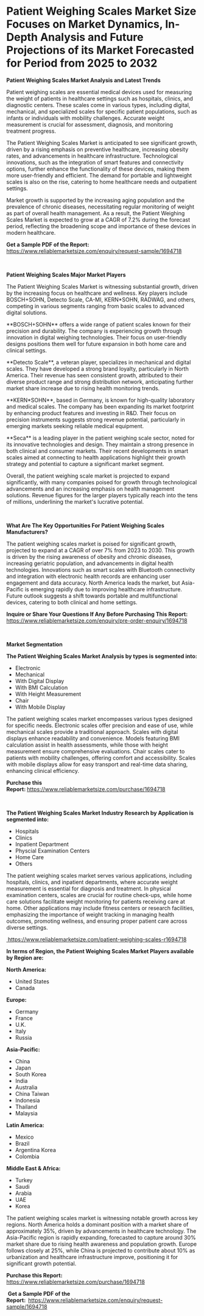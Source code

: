 <p><h1>Patient Weighing Scales Market Size Focuses on Market Dynamics, In-Depth Analysis and Future Projections of its Market Forecasted for Period from 2025 to 2032</h1></p><p><strong>Patient Weighing Scales Market Analysis and Latest Trends</strong></p>
<p><p>Patient weighing scales are essential medical devices used for measuring the weight of patients in healthcare settings such as hospitals, clinics, and diagnostic centers. These scales come in various types, including digital, mechanical, and specialized scales for specific patient populations, such as infants or individuals with mobility challenges. Accurate weight measurement is crucial for assessment, diagnosis, and monitoring treatment progress.</p><p>The Patient Weighing Scales Market is anticipated to see significant growth, driven by a rising emphasis on preventive healthcare, increasing obesity rates, and advancements in healthcare infrastructure. Technological innovations, such as the integration of smart features and connectivity options, further enhance the functionality of these devices, making them more user-friendly and efficient. The demand for portable and lightweight scales is also on the rise, catering to home healthcare needs and outpatient settings.</p><p>Market growth is supported by the increasing aging population and the prevalence of chronic diseases, necessitating regular monitoring of weight as part of overall health management. As a result, the Patient Weighing Scales Market is expected to grow at a CAGR of 7.2% during the forecast period, reflecting the broadening scope and importance of these devices in modern healthcare.</p></p>
<p><strong>Get a Sample PDF of the Report:&nbsp;</strong> <a href="https://www.reliablemarketsize.com/enquiry/request-sample/1694718?utm_campaign=3516&utm_medium=2&utm_source=Github&utm_content=ia&utm_term=13042025&utm_id=patient-weighing-scales">https://www.reliablemarketsize.com/enquiry/request-sample/1694718</a></p>
<p>&nbsp;</p>
<p><strong>Patient Weighing Scales Major Market Players</strong></p>
<p><p>The Patient Weighing Scales Market is witnessing substantial growth, driven by the increasing focus on healthcare and wellness. Key players include BOSCH+SOHN, Detecto Scale, CA-MI, KERN*SOHN, RADWAG, and others, competing in various segments ranging from basic scales to advanced digital solutions.</p><p>**BOSCH+SOHN** offers a wide range of patient scales known for their precision and durability. The company is experiencing growth through innovation in digital weighing technologies. Their focus on user-friendly designs positions them well for future expansion in both home care and clinical settings.</p><p>**Detecto Scale**, a veteran player, specializes in mechanical and digital scales. They have developed a strong brand loyalty, particularly in North America. Their revenue has seen consistent growth, attributed to their diverse product range and strong distribution network, anticipating further market share increase due to rising health monitoring trends.</p><p>**KERN*SOHN**, based in Germany, is known for high-quality laboratory and medical scales. The company has been expanding its market footprint by enhancing product features and investing in R&D. Their focus on precision instruments suggests strong revenue potential, particularly in emerging markets seeking reliable medical equipment.</p><p>**Seca** is a leading player in the patient weighing scale sector, noted for its innovative technologies and design. They maintain a strong presence in both clinical and consumer markets. Their recent developments in smart scales aimed at connecting to health applications highlight their growth strategy and potential to capture a significant market segment.</p><p>Overall, the patient weighing scale market is projected to expand significantly, with many companies poised for growth through technological advancements and an increasing emphasis on health management solutions. Revenue figures for the larger players typically reach into the tens of millions, underlining the market's lucrative potential.</p></p>
<p>&nbsp;</p>
<p><strong>What Are The Key Opportunities For Patient Weighing Scales Manufacturers?</strong></p>
<p><p>The patient weighing scales market is poised for significant growth, projected to expand at a CAGR of over 7% from 2023 to 2030. This growth is driven by the rising awareness of obesity and chronic diseases, increasing geriatric population, and advancements in digital health technologies. Innovations such as smart scales with Bluetooth connectivity and integration with electronic health records are enhancing user engagement and data accuracy. North America leads the market, but Asia-Pacific is emerging rapidly due to improving healthcare infrastructure. Future outlook suggests a shift towards portable and multifunctional devices, catering to both clinical and home settings.</p></p>
<p><strong>Inquire or Share Your Questions If Any Before Purchasing This Report:</strong> <a href="https://www.reliablemarketsize.com/enquiry/pre-order-enquiry/1694718?utm_campaign=3516&utm_medium=2&utm_source=Github&utm_content=ia&utm_term=13042025&utm_id=patient-weighing-scales">https://www.reliablemarketsize.com/enquiry/pre-order-enquiry/1694718</a></p>
<p>&nbsp;</p>
<p><strong>Market Segmentation</strong></p>
<p><strong>The Patient Weighing Scales Market Analysis by types is segmented into:</strong></p>
<p><ul><li>Electronic</li><li>Mechanical</li><li>With Digital Display</li><li>With BMI Calculation</li><li>With Height Measurement</li><li>Chair</li><li>With Mobile Display</li></ul></p>
<p><p>The patient weighing scales market encompasses various types designed for specific needs. Electronic scales offer precision and ease of use, while mechanical scales provide a traditional approach. Scales with digital displays enhance readability and convenience. Models featuring BMI calculation assist in health assessments, while those with height measurement ensure comprehensive evaluations. Chair scales cater to patients with mobility challenges, offering comfort and accessibility. Scales with mobile displays allow for easy transport and real-time data sharing, enhancing clinical efficiency.</p></p>
<p><strong>Purchase this Report:&nbsp;</strong><a href="https://www.reliablemarketsize.com/purchase/1694718?utm_campaign=3516&utm_medium=2&utm_source=Github&utm_content=ia&utm_term=13042025&utm_id=patient-weighing-scales">https://www.reliablemarketsize.com/purchase/1694718</a></p>
<p>&nbsp;</p>
<p><strong>The Patient Weighing Scales Market Industry Research by Application is segmented into:</strong></p>
<p><ul><li>Hospitals</li><li>Clinics</li><li>Inpatient Department</li><li>Physcial Examination Centers</li><li>Home Care</li><li>Others</li></ul></p>
<p><p>The patient weighing scales market serves various applications, including hospitals, clinics, and inpatient departments, where accurate weight measurement is essential for diagnosis and treatment. In physical examination centers, scales are crucial for routine check-ups, while home care solutions facilitate weight monitoring for patients receiving care at home. Other applications may include fitness centers or research facilities, emphasizing the importance of weight tracking in managing health outcomes, promoting wellness, and ensuring proper patient care across diverse settings.</p></p>
<p><a href="https://www.reliablemarketsize.com/patient-weighing-scales-r1694718?utm_campaign=3516&utm_medium=2&utm_source=Github&utm_content=ia&utm_term=13042025&utm_id=patient-weighing-scales">&nbsp;https://www.reliablemarketsize.com/patient-weighing-scales-r1694718</a></p>
<p><strong>In terms of Region, the Patient Weighing Scales Market Players available by Region are:</strong></p>
<p>
    <p> <strong> North America: </strong>
        <ul>
            <li>United States</li>
            <li>Canada</li>
        </ul>
        </p> 
    <p> <strong> Europe: </strong>
        <ul>
            <li>Germany</li>
            <li>France</li>
            <li>U.K.</li>
            <li>Italy</li>
            <li>Russia</li>
        </ul>
        </p> 
    <p> <strong> Asia-Pacific: </strong>
        <ul>
            <li>China</li>
            <li>Japan</li>
            <li>South Korea</li>
            <li>India</li>
            <li>Australia</li>
            <li>China Taiwan</li>
            <li>Indonesia</li>
            <li>Thailand</li>
            <li>Malaysia</li>
        </ul>
        </p> 
    <p> <strong> Latin America: </strong>
        <ul>
            <li>Mexico</li>
            <li>Brazil</li>
            <li>Argentina Korea</li>
            <li>Colombia</li>
        </ul>
        </p> 
    <p> <strong> Middle East & Africa: </strong>
        <ul>
            <li>Turkey</li>
            <li>Saudi</li>
            <li>Arabia</li>
            <li>UAE</li>
            <li>Korea</li>
        </ul>
    </p>
    </p>
<p><p>The patient weighing scales market is witnessing notable growth across key regions. North America holds a dominant position with a market share of approximately 35%, driven by advancements in healthcare technology. The Asia-Pacific region is rapidly expanding, forecasted to capture around 30% market share due to rising health awareness and population growth. Europe follows closely at 25%, while China is projected to contribute about 10% as urbanization and healthcare infrastructure improve, positioning it for significant growth potential.</p></p>
<p><strong>Purchase this Report: </strong><a href="https://www.reliablemarketsize.com/purchase/1694718?utm_campaign=3516&utm_medium=2&utm_source=Github&utm_content=ia&utm_term=13042025&utm_id=patient-weighing-scales">https://www.reliablemarketsize.com/purchase/1694718</a></p>
<p>&nbsp;<strong>Get a Sample PDF of the Report:&nbsp;&nbsp;</strong><a href="https://www.reliablemarketsize.com/enquiry/request-sample/1694718?utm_campaign=3516&utm_medium=2&utm_source=Github&utm_content=ia&utm_term=13042025&utm_id=patient-weighing-scales">https://www.reliablemarketsize.com/enquiry/request-sample/1694718</a></p>
<p><strong></strong></p>
<p><p></p><p></p><p></p></p>